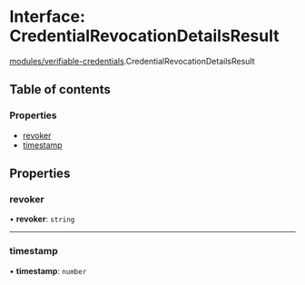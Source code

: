 # Interface: CredentialRevocationDetailsResult

[modules/verifiable-credentials](../modules/modules_verifiable_credentials.md).CredentialRevocationDetailsResult

## Table of contents

### Properties

- [revoker](modules_verifiable_credentials.CredentialRevocationDetailsResult.md#revoker)
- [timestamp](modules_verifiable_credentials.CredentialRevocationDetailsResult.md#timestamp)

## Properties

### revoker

• **revoker**: `string`

___

### timestamp

• **timestamp**: `number`
